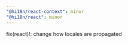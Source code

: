 ```yaml
---
"@hi18n/react-context": minor
"@hi18n/react": minor
---
```


fix(react)!: change how locales are propagated
